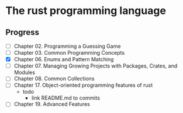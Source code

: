 # The rust programming language

## Progress 
- [ ] Chapter 02. Programming a Guessing Game
- [ ] Chapter 03. Common Programming Concepts  
- [x] Chapter 06. Enums and Pattern Matching 
- [ ] Chapter 07. Managing Growing Projects with Packages, Crates, and Modules
- [ ] Chapter 08. Common Collections
- [ ] Chapter 17. Object-oriented programming features of rust
    - todo
      - link README.md to commits
- [ ] Chapter 19. Advanced Features
